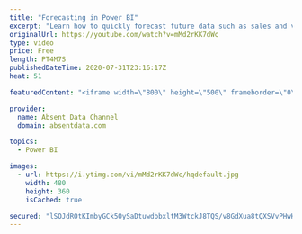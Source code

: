 ```yaml
---
title: "Forecasting in Power BI"
excerpt: "Learn how to quickly forecast future data such as sales and values with the analytics pane in Power BI."
originalUrl: https://youtube.com/watch?v=mMd2rKK7dWc
type: video
price: Free
length: PT4M7S
publishedDateTime: 2020-07-31T23:16:17Z
heat: 51

featuredContent: "<iframe width=\"800\" height=\"500\" frameborder=\"0\" src=\"https://www.youtube.com/embed/mMd2rKK7dWc\" allow=\"accelerometer; autoplay; encrypted-media; gyroscope; picture-in-picture\" allowfullscreen></iframe>"

provider:
  name: Absent Data Channel
  domain: absentdata.com

topics:
  - Power BI

images:
  - url: https://i.ytimg.com/vi/mMd2rKK7dWc/hqdefault.jpg
    width: 480
    height: 360
    isCached: true

secured: "lSOJdROtKImbyGCk5OySaDtuwdbbxltM3WtckJ8TQS/v8GdXua8tQXSVvPHwHJmghakGVbKCOxmXMo+3rDHaMQgXW8e04SQf9bQf/27+e/3oQtRje2qYtnGAEJc/OAemW1F82BUpUPQGRP2Jr/QwPWnoN5K+PGCb5OqEeOEnTpqUOVVoVAWReaCdnYOhFrn0c4YZlH/DYaFL67qDl19r3Zbat45a41n8nUIW3N1ResgiEYJZXvynuJ5iH3k7OpOhF7tMeFtZIoMdjA7/ZTx2HM8OGT/yDXqWpOHsUIj3MQizdFNIEQ4oD8ZTDYbAbWp+pbv/PqCkE1LA3TxVMMPq8KCRT1Y+eMH7VYTtEOZgWKJyka6YDVWTMSyk2U/HBSt4mQj3mRZRbiSUenWQY9IFRtl/9qFxTQAWFVvd4Ef3GqQ=;KvdWgN+7mDx2RKFpm7XtfQ=="
---
```


